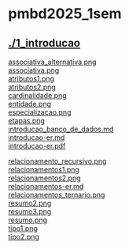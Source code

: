# pmbd2025_1sem <br>
## [./1_introducao](https://github.com/IgorAvilaPereira/pmbd2025_1sem/tree/main/./1_introducao) <br>
[associativa_alternativa.png](https://github.com/IgorAvilaPereira/pmbd2025_1sem/blob/main/./1_introducao/associativa_alternativa.png) <br>
[associativa.png](https://github.com/IgorAvilaPereira/pmbd2025_1sem/blob/main/./1_introducao/associativa.png) <br>
[atributos1.png](https://github.com/IgorAvilaPereira/pmbd2025_1sem/blob/main/./1_introducao/atributos1.png) <br>
[atributos2.png](https://github.com/IgorAvilaPereira/pmbd2025_1sem/blob/main/./1_introducao/atributos2.png) <br>
[cardinalidade.png](https://github.com/IgorAvilaPereira/pmbd2025_1sem/blob/main/./1_introducao/cardinalidade.png) <br>
[entidade.png](https://github.com/IgorAvilaPereira/pmbd2025_1sem/blob/main/./1_introducao/entidade.png) <br>
[especializacao.png](https://github.com/IgorAvilaPereira/pmbd2025_1sem/blob/main/./1_introducao/especializacao.png) <br>
[etapas.png](https://github.com/IgorAvilaPereira/pmbd2025_1sem/blob/main/./1_introducao/etapas.png) <br>
[introducao_banco_de_dados.md](https://github.com/IgorAvilaPereira/pmbd2025_1sem/blob/main/./1_introducao/introducao_banco_de_dados.md) <br>
[introducao-er.md](https://github.com/IgorAvilaPereira/pmbd2025_1sem/blob/main/./1_introducao/introducao-er.md) <br>
[introducao-er.pdf](https://github.com/IgorAvilaPereira/pmbd2025_1sem/blob/main/./1_introducao/introducao-er.pdf) <br>

<!--
* [introducao_banco_de_dados.md](1_introducao/introducao_banco_de_dados.md)
* [introducao-er.pdf](1_introducao/introducao-er.pdf)
* [introducao-er.md](1_introducao/introducao-er.md)
* [relacionamentos-er.md](1_introducao/relacionamentos-er.md)

**Material Complementar:** <br>
-->
[relacionamento_recursivo.png](https://github.com/IgorAvilaPereira/pmbd2025_1sem/blob/main/./1_introducao/relacionamento_recursivo.png) <br>
[relacionamentos1.png](https://github.com/IgorAvilaPereira/pmbd2025_1sem/blob/main/./1_introducao/relacionamentos1.png) <br>
[relacionamentos2.png](https://github.com/IgorAvilaPereira/pmbd2025_1sem/blob/main/./1_introducao/relacionamentos2.png) <br>
[relacionamentos-er.md](https://github.com/IgorAvilaPereira/pmbd2025_1sem/blob/main/./1_introducao/relacionamentos-er.md) <br>
[relacionamentos_ternario.png](https://github.com/IgorAvilaPereira/pmbd2025_1sem/blob/main/./1_introducao/relacionamentos_ternario.png) <br>
[resumo2.png](https://github.com/IgorAvilaPereira/pmbd2025_1sem/blob/main/./1_introducao/resumo2.png) <br>
[resumo3.png](https://github.com/IgorAvilaPereira/pmbd2025_1sem/blob/main/./1_introducao/resumo3.png) <br>
[resumo.png](https://github.com/IgorAvilaPereira/pmbd2025_1sem/blob/main/./1_introducao/resumo.png) <br>
[tipo1.png](https://github.com/IgorAvilaPereira/pmbd2025_1sem/blob/main/./1_introducao/tipo1.png) <br>
[tipo2.png](https://github.com/IgorAvilaPereira/pmbd2025_1sem/blob/main/./1_introducao/tipo2.png) <br>
